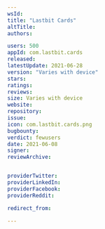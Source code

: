 ```yaml
---
wsId: 
title: "Lastbit Cards"
altTitle: 
authors:

users: 500
appId: com.lastbit.cards
released: 
latestUpdate: 2021-06-28
version: "Varies with device"
stars: 
ratings: 
reviews: 
size: Varies with device
website: 
repository: 
issue: 
icon: com.lastbit.cards.png
bugbounty: 
verdict: fewusers
date: 2021-06-08
signer: 
reviewArchive:


providerTwitter: 
providerLinkedIn: 
providerFacebook: 
providerReddit: 

redirect_from:

---
```



